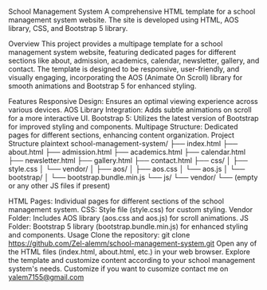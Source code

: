 School Management System
A comprehensive HTML template for a school management system website. The site is developed using HTML, AOS library, CSS, and Bootstrap 5 library.

Overview
This project provides a multipage template for a school management system website, featuring dedicated pages for different sections like about, admission, academics, calendar, newsletter, gallery, and contact. The template is designed to be responsive, user-friendly, and visually engaging, incorporating the AOS (Animate On Scroll) library for smooth animations and Bootstrap 5 for enhanced styling.

Features
Responsive Design: Ensures an optimal viewing experience across various devices.
AOS Library Integration: Adds subtle animations on scroll for a more interactive UI.
Bootstrap 5: Utilizes the latest version of Bootstrap for improved styling and components.
Multipage Structure: Dedicated pages for different sections, enhancing content organization.
Project Structure
plaintext
school-management-system/
├── index.html
├── about.html
├── admission.html
├── academics.html
├── calendar.html
├── newsletter.html
├── gallery.html
├── contact.html
├── css/
│   ├── style.css
│   └── vendor/
│       ├── aos/
│           ├── aos.css
│           └── aos.js
│       └── bootstrap/
│           └── bootstrap.bundle.min.js
└── js/
    └── vendor/
        └── (empty or any other JS files if present)

HTML Pages: Individual pages for different sections of the school management system.
CSS: Style file (style.css) for custom styling.
Vendor Folder: Includes AOS library (aos.css and aos.js) for scroll animations.
JS Folder: Bootstrap 5 library (bootstrap.bundle.min.js) for enhanced styling and components.
Usage
Clone the repository: git clone https://github.com/Zel-alemm/school-management-system.git
Open any of the HTML files (index.html, about.html, etc.) in your web browser.
Explore the template and customize content according to your school management system's needs.
Customize
if you want to cusomize contact me on yalem7155@gmail.com
